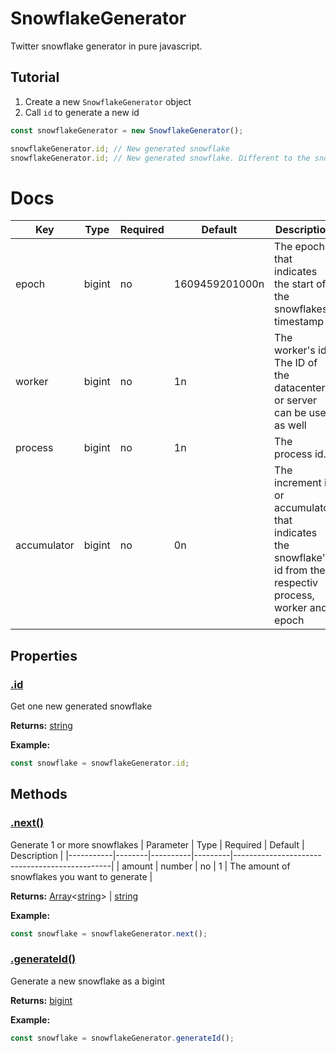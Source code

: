 # SnowflakeGenerator
Twitter snowflake generator in pure javascript.

## Tutorial

1. Create a new `SnowflakeGenerator` object
2. Call `id` to generate a new id

```js
const snowflakeGenerator = new SnowflakeGenerator();

snowflakeGenerator.id; // New generated snowflake
snowflakeGenerator.id; // New generated snowflake. Different to the snowflake that got generated before
```

# Docs


| Key         | Type   | Required | Default        | Description                                                                                                      |
|-------------|--------|----------|----------------|------------------------------------------------------------------------------------------------------------------|
| epoch       | bigint | no       | 1609459201000n | The epoch that indicates the start of the snowflakes timestamp                                                   |
| worker      | bigint | no       | 1n             | The worker's id. The ID of the datacenter or server can be used as well                                          |
| process     | bigint | no       | 1n             | The process id.                                                                                                  |
| accumulator | bigint | no       | 0n             | The increment id or accumulator that indicates the snowflake's id from their respectiv process, worker and epoch |

## Properties

### [.id](https://github.com/Xander1233/SnowflakeGenerator/blob/f75233aeee86210ed858f1f9f20feb9cb411c56c/index.js#L19)

Get one new generated snowflake 

**Returns:** [string](https://developer.mozilla.org/en-US/docs/Web/JavaScript/Reference/Global_Objects/String)

**Example:**

```js
const snowflake = snowflakeGenerator.id;
```

## Methods

### [.next()](https://github.com/Xander1233/SnowflakeGenerator/blob/f75233aeee86210ed858f1f9f20feb9cb411c56c/index.js#L28)

Generate 1 or more snowflakes
| Parameter | Type   | Required | Default | Description                                   |
|-----------|--------|----------|---------|-----------------------------------------------|
| amount    | number | no       | 1       | The amount of snowflakes you want to generate |

**Returns:** [Array](https://developer.mozilla.org/en-US/docs/Web/JavaScript/Reference/Global_Objects/Array)<[string](https://developer.mozilla.org/en-US/docs/Web/JavaScript/Reference/Global_Objects/String)> | [string](https://developer.mozilla.org/en-US/docs/Web/JavaScript/Reference/Global_Objects/String)

**Example:**

```js
const snowflake = snowflakeGenerator.next();
```

### [.generateId()](https://github.com/Xander1233/SnowflakeGenerator/blob/f75233aeee86210ed858f1f9f20feb9cb411c56c/index.js#L54)

Generate a new snowflake as a bigint

**Returns:** [bigint](https://developer.mozilla.org/en-US/docs/Web/JavaScript/Reference/Global_Objects/BigInt)

**Example:**

```js
const snowflake = snowflakeGenerator.generateId();
```
